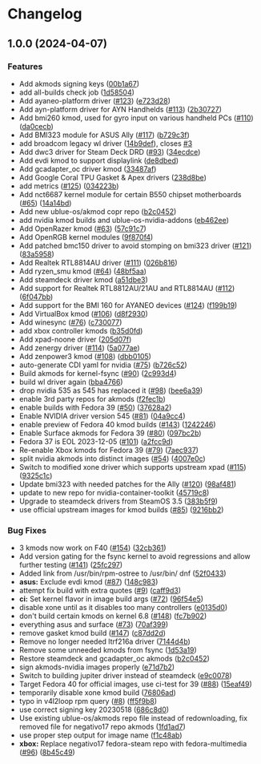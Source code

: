 # Changelog

## 1.0.0 (2024-04-07)


### Features

* Add akmods signing keys ([00b1a67](https://github.com/Waffleophagus/akmods/commit/00b1a67b7fb891484f717a3acd227b0a7371c561))
* add all-builds check job ([1d58504](https://github.com/Waffleophagus/akmods/commit/1d58504fab4c8594a734a42d998658bdcd6b091c))
* Add ayaneo-platform driver ([#123](https://github.com/Waffleophagus/akmods/issues/123)) ([e723d28](https://github.com/Waffleophagus/akmods/commit/e723d28f3bf8ad62e29cdeb630d45fbcb8205ad9))
* Add ayn-platform driver for AYN Handhelds ([#113](https://github.com/Waffleophagus/akmods/issues/113)) ([2b30727](https://github.com/Waffleophagus/akmods/commit/2b30727b3245505a927161883a0372b46bdf25ce))
* Add bmi260 kmod, used for gyro input on various handheld PCs ([#110](https://github.com/Waffleophagus/akmods/issues/110)) ([da0cecb](https://github.com/Waffleophagus/akmods/commit/da0cecbda0f7cc35c0205621469c13b5b6a8075d))
* Add BMI323 module for ASUS Ally ([#117](https://github.com/Waffleophagus/akmods/issues/117)) ([b729c3f](https://github.com/Waffleophagus/akmods/commit/b729c3f0b9bec7a03e69a99e9103b285f3d8aa43))
* add broadcom legacy wl driver ([14b9def](https://github.com/Waffleophagus/akmods/commit/14b9def3cf609cdb6b3e2c5f9260ad60547c4c22)), closes [#3](https://github.com/Waffleophagus/akmods/issues/3)
* Add dwc3 driver for Steam Deck DRD ([#93](https://github.com/Waffleophagus/akmods/issues/93)) ([34ecdce](https://github.com/Waffleophagus/akmods/commit/34ecdce58f41b7e2e5c638b7c93af19f93292dad))
* Add evdi kmod to support displaylink ([de8dbed](https://github.com/Waffleophagus/akmods/commit/de8dbed3050de11232472c415d5e1b02a21fe6c2))
* Add gcadapter_oc driver kmod ([33487af](https://github.com/Waffleophagus/akmods/commit/33487afb2585b2d3189060e3ebcbdef28211b124))
* Add Google Coral TPU Gasket & Apex drivers ([238d8be](https://github.com/Waffleophagus/akmods/commit/238d8bea41225fc4b24f1911707e546af9252e5b))
* add metrics ([#125](https://github.com/Waffleophagus/akmods/issues/125)) ([034223b](https://github.com/Waffleophagus/akmods/commit/034223bde6538152f964bf80dbdd46d4fde2da5d))
* Add nct6687 kernel module for certain B550 chipset motherboards ([#65](https://github.com/Waffleophagus/akmods/issues/65)) ([14a14bd](https://github.com/Waffleophagus/akmods/commit/14a14bd8d601da8dacb1953d968a637a3b502982))
* Add new ublue-os/akmod copr repo ([b2c0452](https://github.com/Waffleophagus/akmods/commit/b2c0452a234a357f9377619e6b0290322aaa4375))
* add nvidia kmod builds and ublue-os-nvidia-addons ([eb462ee](https://github.com/Waffleophagus/akmods/commit/eb462ee50a40eeaf54b594f015a81a3712b94c7e))
* Add OpenRazer kmod ([#63](https://github.com/Waffleophagus/akmods/issues/63)) ([57c91c7](https://github.com/Waffleophagus/akmods/commit/57c91c70cf901ede5287a5b3723136ba7d84b258))
* Add OpenRGB kernel modules ([9f870f4](https://github.com/Waffleophagus/akmods/commit/9f870f42865a24a3f5e7f27528b2844487bdb5c6))
* Add patched bmc150 driver to avoid stomping on bmi323 driver ([#121](https://github.com/Waffleophagus/akmods/issues/121)) ([83a5958](https://github.com/Waffleophagus/akmods/commit/83a595886830e296c2a8a035f4df2d5453d4111b))
* Add Realtek RTL8814AU driver ([#111](https://github.com/Waffleophagus/akmods/issues/111)) ([026b816](https://github.com/Waffleophagus/akmods/commit/026b816a5b0ab92ff35a95a15c582bb6757119dd))
* Add ryzen_smu kmod ([#64](https://github.com/Waffleophagus/akmods/issues/64)) ([48bf5aa](https://github.com/Waffleophagus/akmods/commit/48bf5aa69f084a9e332485481b3a72e53cf9d685))
* Add steamdeck driver kmod ([a51dbe3](https://github.com/Waffleophagus/akmods/commit/a51dbe37467248825c9b2a6b068d928f85f783e0))
* Add support for Realtek RTL8812AU/21AU and RTL8814AU ([#112](https://github.com/Waffleophagus/akmods/issues/112)) ([6f047bb](https://github.com/Waffleophagus/akmods/commit/6f047bb93cf2d34373f2cedcf2c2d107ce8d9811))
* Add support for the BMI 160 for AYANEO devices ([#124](https://github.com/Waffleophagus/akmods/issues/124)) ([f199b19](https://github.com/Waffleophagus/akmods/commit/f199b1973d2f93b65f224a7abc889af171a2df2c))
* Add VirtualBox kmod ([#106](https://github.com/Waffleophagus/akmods/issues/106)) ([d8f2930](https://github.com/Waffleophagus/akmods/commit/d8f293074d7b1ecbc61918fa0e26379259949575))
* Add winesync ([#76](https://github.com/Waffleophagus/akmods/issues/76)) ([c730077](https://github.com/Waffleophagus/akmods/commit/c73007718f262fb1e09f525569d988c550cc4bca))
* add xbox controller kmods ([b35d0fd](https://github.com/Waffleophagus/akmods/commit/b35d0fdc1712ae12823cdcfea7846c6110d6121c))
* Add xpad-noone driver ([205d07f](https://github.com/Waffleophagus/akmods/commit/205d07f6f2e01b955eeeb6f19593668eb67d3edc))
* Add zenergy driver ([#114](https://github.com/Waffleophagus/akmods/issues/114)) ([5a077ae](https://github.com/Waffleophagus/akmods/commit/5a077ae3b3dd7ef62641575251ccdfff1cf5066b))
* Add zenpower3 kmod ([#108](https://github.com/Waffleophagus/akmods/issues/108)) ([dbb0105](https://github.com/Waffleophagus/akmods/commit/dbb0105fc3d920d987caeb14e9b6f6935ad29611))
* auto-generate CDI yaml for nvidia ([#75](https://github.com/Waffleophagus/akmods/issues/75)) ([b726c52](https://github.com/Waffleophagus/akmods/commit/b726c52b25e955daaa87609d1362adefe8c10e24))
* Build akmods for kernel-fsync ([#90](https://github.com/Waffleophagus/akmods/issues/90)) ([2c993d4](https://github.com/Waffleophagus/akmods/commit/2c993d425b4bda272f466152dba54f8c50672090))
* build wl driver again ([bba4766](https://github.com/Waffleophagus/akmods/commit/bba4766cf8ce2c1cc705d62842ea189f93999d76))
* drop nvidia 535 as 545 has replaced it ([#98](https://github.com/Waffleophagus/akmods/issues/98)) ([bee6a39](https://github.com/Waffleophagus/akmods/commit/bee6a398633f70c7aa2119b8170535a4bd4b75d6))
* enable 3rd party repos for akmods ([f2fec1b](https://github.com/Waffleophagus/akmods/commit/f2fec1b3f18a98ee2a823c33bce09dad53268964))
* enable builds with Fedora 39 ([#50](https://github.com/Waffleophagus/akmods/issues/50)) ([37628a2](https://github.com/Waffleophagus/akmods/commit/37628a2bf372435af51b0e54886e0e65c43bbedf))
* Enable NVIDIA driver version 545 ([#81](https://github.com/Waffleophagus/akmods/issues/81)) ([04a9cc4](https://github.com/Waffleophagus/akmods/commit/04a9cc4c043f53e05adb39f384998210d92896ee))
* enable preview of Fedora 40 kmod builds ([#143](https://github.com/Waffleophagus/akmods/issues/143)) ([1242246](https://github.com/Waffleophagus/akmods/commit/1242246706a780d78d9dc1de04a0fd9c0a9a1372))
* Enable Surface akmods for Fedora 39 ([#80](https://github.com/Waffleophagus/akmods/issues/80)) ([097bc2b](https://github.com/Waffleophagus/akmods/commit/097bc2b3edc4ad3c51be8c61ddfbff45eb8cb3d0))
* Fedora 37 is EOL 2023-12-05 ([#101](https://github.com/Waffleophagus/akmods/issues/101)) ([a2fcc9d](https://github.com/Waffleophagus/akmods/commit/a2fcc9d7bde59e2750300789db2982adb6656745))
* Re-enable Xbox kmods for Fedora 39 ([#79](https://github.com/Waffleophagus/akmods/issues/79)) ([7aec937](https://github.com/Waffleophagus/akmods/commit/7aec937f65d5399ffdf3a3cef706e70f4ec23c71))
* split nvidia akmods into distinct images ([#54](https://github.com/Waffleophagus/akmods/issues/54)) ([4007e0c](https://github.com/Waffleophagus/akmods/commit/4007e0cb22a9715634eda8cd773315c5e74b1a6a))
* Switch to modified xone driver which supports upstream xpad ([#115](https://github.com/Waffleophagus/akmods/issues/115)) ([9325c1c](https://github.com/Waffleophagus/akmods/commit/9325c1ccd33a58268524a3864ce0ef559774a2e7))
* Update bmi323 with needed patches for the Ally ([#120](https://github.com/Waffleophagus/akmods/issues/120)) ([98af481](https://github.com/Waffleophagus/akmods/commit/98af481a0737eaaca2224e772eba6ef8d6d492fd))
* update to new repo for nvidia-container-toolkit ([45719c8](https://github.com/Waffleophagus/akmods/commit/45719c8d4f2320772f8a4584c70a3b715fbfd88b))
* Upgrade to steamdeck drivers from SteamOS 3.5 ([383b5f9](https://github.com/Waffleophagus/akmods/commit/383b5f9b7abd0d205e4b7a100defb27267fd2a6a))
* use official upstream images for kmod builds ([#85](https://github.com/Waffleophagus/akmods/issues/85)) ([9216bb2](https://github.com/Waffleophagus/akmods/commit/9216bb208a86319b60e620d2c06676a8ede56261))


### Bug Fixes

* 3 kmods now work on F40 ([#154](https://github.com/Waffleophagus/akmods/issues/154)) ([32cb361](https://github.com/Waffleophagus/akmods/commit/32cb3613191ba012163c7c3109318651f2b86112))
* Add version gating for the fsync kernel to avoid regressions and allow further testing ([#141](https://github.com/Waffleophagus/akmods/issues/141)) ([25fc297](https://github.com/Waffleophagus/akmods/commit/25fc297f168f42d2c897cc752cfce7afcd52548e))
* Added link from /usr/bin/rpm-ostree to /usr/bin/ dnf ([52f0433](https://github.com/Waffleophagus/akmods/commit/52f0433d0c2b940090a79db8c7523f4140f1d07a))
* **asus:** Exclude evdi kmod ([#87](https://github.com/Waffleophagus/akmods/issues/87)) ([148c983](https://github.com/Waffleophagus/akmods/commit/148c983d60d6a721eccc8b5b6945f5c6502101f0))
* attempt fix build with extra quotes ([#9](https://github.com/Waffleophagus/akmods/issues/9)) ([caff9d3](https://github.com/Waffleophagus/akmods/commit/caff9d33ceb7b3e7741d74486183ef6dd29fb9df))
* **ci:** Set kernel flavor in image build args ([#72](https://github.com/Waffleophagus/akmods/issues/72)) ([96f54e5](https://github.com/Waffleophagus/akmods/commit/96f54e58b7a807f28d7698b0f0452335f14b2cc2))
* disable xone until as it disables too many controllers ([e0135d0](https://github.com/Waffleophagus/akmods/commit/e0135d08d0528cf02098d9576b7671007058c0ac))
* don't build certain kmods on kernel 6.8 ([#148](https://github.com/Waffleophagus/akmods/issues/148)) ([fc7b902](https://github.com/Waffleophagus/akmods/commit/fc7b9025f81482399cf40b34a9652bd42b825969))
* everything asus and surface ([#73](https://github.com/Waffleophagus/akmods/issues/73)) ([70af399](https://github.com/Waffleophagus/akmods/commit/70af39999c681566bd1c66f23834daa37b996aaa))
* remove gasket kmod build ([#147](https://github.com/Waffleophagus/akmods/issues/147)) ([c87dd2d](https://github.com/Waffleophagus/akmods/commit/c87dd2d648328e2720e94428ea6dd1b885194911))
* Remove no longer needed ltrf216a driver ([7144d4b](https://github.com/Waffleophagus/akmods/commit/7144d4b20a1044ba1473fba16612a2ba44c14e04))
* Remove some unneeded kmods from fsync ([1d53a19](https://github.com/Waffleophagus/akmods/commit/1d53a19244fb1b6181df924ee89d83848eb5ea4a))
* Restore steamdeck and gcadapter_oc akmods ([b2c0452](https://github.com/Waffleophagus/akmods/commit/b2c0452a234a357f9377619e6b0290322aaa4375))
* sign akmods-nvidia images properly ([e71d7b2](https://github.com/Waffleophagus/akmods/commit/e71d7b22c30f63fe273ba2015fe8cdc40c755690))
* Switch to building jupiter driver instead of steamdeck ([e9c0078](https://github.com/Waffleophagus/akmods/commit/e9c0078220e1cff3cb8192d9c1de930092b05c17))
* Target Fedora 40 for official images, use ci-test for 39 ([#88](https://github.com/Waffleophagus/akmods/issues/88)) ([15eaf49](https://github.com/Waffleophagus/akmods/commit/15eaf4988ce068e8b93ba14e0f7718ab3cb29d90))
* temporarily disable xone kmod build ([76806ad](https://github.com/Waffleophagus/akmods/commit/76806adc856db2163c188125ba7546362282cee2))
* typo in v4l2loop rpm query ([#8](https://github.com/Waffleophagus/akmods/issues/8)) ([ff5f9b8](https://github.com/Waffleophagus/akmods/commit/ff5f9b874842e2b2314355293534c27aceabc9e3))
* use correct signing key 20230518 ([686c8d0](https://github.com/Waffleophagus/akmods/commit/686c8d0522155e213a262eee9e67a8b376686b5d))
* Use existing ublue-os/akmods repo file instead of redownloading, fix removed file for negativo17 repo akmods ([1fd1ad7](https://github.com/Waffleophagus/akmods/commit/1fd1ad78a43998377f43c04738895b085cdc97ba))
* use proper step output for image name ([f1c48ab](https://github.com/Waffleophagus/akmods/commit/f1c48ab3e98b5819c01f7146237e2506b1fdc718))
* **xbox:** Replace negativo17 fedora-steam repo with fedora-multimedia ([#96](https://github.com/Waffleophagus/akmods/issues/96)) ([8b45c49](https://github.com/Waffleophagus/akmods/commit/8b45c49800136acf8fa30980b0096f7542c3f184))
